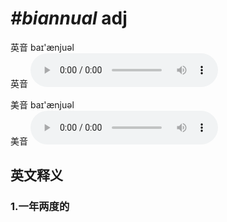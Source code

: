 # ***\#biannual*** adj
英音 baɪ'ænjuəl  
英音
<audio src="./media/biannual1_AAC.aac" controls="controls"></audio>

美音 baɪ'ænjuəl  
美音
<audio src="./media/biannual1_AAC.aac" controls="controls"></audio>



  

英文释义
---
### 1.**一年两度的**  


